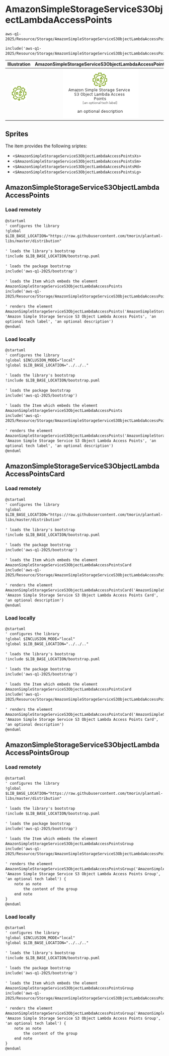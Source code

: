 # AmazonSimpleStorageServiceS3ObjectLambdaAccessPoints


```text
aws-q1-2025/Resource/Storage/AmazonSimpleStorageServiceS3ObjectLambdaAccessPoints
```

```text
include('aws-q1-2025/Resource/Storage/AmazonSimpleStorageServiceS3ObjectLambdaAccessPoints')
```



| Illustration | AmazonSimpleStorageServiceS3ObjectLambdaAccessPoints | AmazonSimpleStorageServiceS3ObjectLambdaAccessPointsCard | AmazonSimpleStorageServiceS3ObjectLambdaAccessPointsGroup |
| :---: | :---: | :---: | :---: |
| ![illustration for Illustration](../../../aws-q1-2025/Resource/Storage/AmazonSimpleStorageServiceS3ObjectLambdaAccessPoints.png) | ![illustration for AmazonSimpleStorageServiceS3ObjectLambdaAccessPoints](../../../aws-q1-2025/Resource/Storage/AmazonSimpleStorageServiceS3ObjectLambdaAccessPoints.Local.png) | ![illustration for AmazonSimpleStorageServiceS3ObjectLambdaAccessPointsCard](../../../aws-q1-2025/Resource/Storage/AmazonSimpleStorageServiceS3ObjectLambdaAccessPointsCard.Local.png) | ![illustration for AmazonSimpleStorageServiceS3ObjectLambdaAccessPointsGroup](../../../aws-q1-2025/Resource/Storage/AmazonSimpleStorageServiceS3ObjectLambdaAccessPointsGroup.Local.png) |



## Sprites
The item provides the following sriptes:

- `<$AmazonSimpleStorageServiceS3ObjectLambdaAccessPointsXs>`
- `<$AmazonSimpleStorageServiceS3ObjectLambdaAccessPointsSm>`
- `<$AmazonSimpleStorageServiceS3ObjectLambdaAccessPointsMd>`
- `<$AmazonSimpleStorageServiceS3ObjectLambdaAccessPointsLg>`





## AmazonSimpleStorageServiceS3ObjectLambdaAccessPoints

### Load remotely
```plantuml
@startuml
' configures the library
!global $LIB_BASE_LOCATION="https://raw.githubusercontent.com/tmorin/plantuml-libs/master/distribution"

' loads the library's bootstrap
!include $LIB_BASE_LOCATION/bootstrap.puml

' loads the package bootstrap
include('aws-q1-2025/bootstrap')

' loads the Item which embeds the element AmazonSimpleStorageServiceS3ObjectLambdaAccessPoints
include('aws-q1-2025/Resource/Storage/AmazonSimpleStorageServiceS3ObjectLambdaAccessPoints')

' renders the element
AmazonSimpleStorageServiceS3ObjectLambdaAccessPoints('AmazonSimpleStorageServiceS3ObjectLambdaAccessPoints', 'Amazon Simple Storage Service S3 Object Lambda Access Points', 'an optional tech label', 'an optional description')
@enduml
```

### Load locally
```plantuml
@startuml
' configures the library
!global $INCLUSION_MODE="local"
!global $LIB_BASE_LOCATION="../../.."

' loads the library's bootstrap
!include $LIB_BASE_LOCATION/bootstrap.puml

' loads the package bootstrap
include('aws-q1-2025/bootstrap')

' loads the Item which embeds the element AmazonSimpleStorageServiceS3ObjectLambdaAccessPoints
include('aws-q1-2025/Resource/Storage/AmazonSimpleStorageServiceS3ObjectLambdaAccessPoints')

' renders the element
AmazonSimpleStorageServiceS3ObjectLambdaAccessPoints('AmazonSimpleStorageServiceS3ObjectLambdaAccessPoints', 'Amazon Simple Storage Service S3 Object Lambda Access Points', 'an optional tech label', 'an optional description')
@enduml
```

## AmazonSimpleStorageServiceS3ObjectLambdaAccessPointsCard

### Load remotely
```plantuml
@startuml
' configures the library
!global $LIB_BASE_LOCATION="https://raw.githubusercontent.com/tmorin/plantuml-libs/master/distribution"

' loads the library's bootstrap
!include $LIB_BASE_LOCATION/bootstrap.puml

' loads the package bootstrap
include('aws-q1-2025/bootstrap')

' loads the Item which embeds the element AmazonSimpleStorageServiceS3ObjectLambdaAccessPointsCard
include('aws-q1-2025/Resource/Storage/AmazonSimpleStorageServiceS3ObjectLambdaAccessPoints')

' renders the element
AmazonSimpleStorageServiceS3ObjectLambdaAccessPointsCard('AmazonSimpleStorageServiceS3ObjectLambdaAccessPointsCard', 'Amazon Simple Storage Service S3 Object Lambda Access Points Card', 'an optional description')
@enduml
```

### Load locally
```plantuml
@startuml
' configures the library
!global $INCLUSION_MODE="local"
!global $LIB_BASE_LOCATION="../../.."

' loads the library's bootstrap
!include $LIB_BASE_LOCATION/bootstrap.puml

' loads the package bootstrap
include('aws-q1-2025/bootstrap')

' loads the Item which embeds the element AmazonSimpleStorageServiceS3ObjectLambdaAccessPointsCard
include('aws-q1-2025/Resource/Storage/AmazonSimpleStorageServiceS3ObjectLambdaAccessPoints')

' renders the element
AmazonSimpleStorageServiceS3ObjectLambdaAccessPointsCard('AmazonSimpleStorageServiceS3ObjectLambdaAccessPointsCard', 'Amazon Simple Storage Service S3 Object Lambda Access Points Card', 'an optional description')
@enduml
```

## AmazonSimpleStorageServiceS3ObjectLambdaAccessPointsGroup

### Load remotely
```plantuml
@startuml
' configures the library
!global $LIB_BASE_LOCATION="https://raw.githubusercontent.com/tmorin/plantuml-libs/master/distribution"

' loads the library's bootstrap
!include $LIB_BASE_LOCATION/bootstrap.puml

' loads the package bootstrap
include('aws-q1-2025/bootstrap')

' loads the Item which embeds the element AmazonSimpleStorageServiceS3ObjectLambdaAccessPointsGroup
include('aws-q1-2025/Resource/Storage/AmazonSimpleStorageServiceS3ObjectLambdaAccessPoints')

' renders the element
AmazonSimpleStorageServiceS3ObjectLambdaAccessPointsGroup('AmazonSimpleStorageServiceS3ObjectLambdaAccessPointsGroup', 'Amazon Simple Storage Service S3 Object Lambda Access Points Group', 'an optional tech label') {
    note as note
        the content of the group
    end note
}
@enduml
```

### Load locally
```plantuml
@startuml
' configures the library
!global $INCLUSION_MODE="local"
!global $LIB_BASE_LOCATION="../../.."

' loads the library's bootstrap
!include $LIB_BASE_LOCATION/bootstrap.puml

' loads the package bootstrap
include('aws-q1-2025/bootstrap')

' loads the Item which embeds the element AmazonSimpleStorageServiceS3ObjectLambdaAccessPointsGroup
include('aws-q1-2025/Resource/Storage/AmazonSimpleStorageServiceS3ObjectLambdaAccessPoints')

' renders the element
AmazonSimpleStorageServiceS3ObjectLambdaAccessPointsGroup('AmazonSimpleStorageServiceS3ObjectLambdaAccessPointsGroup', 'Amazon Simple Storage Service S3 Object Lambda Access Points Group', 'an optional tech label') {
    note as note
        the content of the group
    end note
}
@enduml
```

